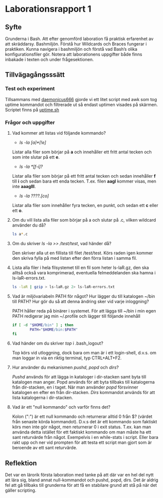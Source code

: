 # Laborationsrapport 1 #

## Syfte ##

Grunderna i Bash. Att efter genomförd laboration få praktisk erfarenhet av att skräddarsy. Bashmiljön. Förstå hur Wildcards och Braces fungerar i praktiken. Kunna navigera i bashmiljön och förstå vad Bash’s olika konfigurationsfiler gör.
Notera att laborationens uppgifter både finns inbakade i texten och under frågesektionen.

## Tillvägagångsssätt ##

### Test och experiment ###

Tillsammans med [daemonicus666](https://github.com/daemonicus666) gjorde vi ett litet script med awk som tog uptime kommandot och filtrerade ut så endast uptimen visades på skärmen. Scriptet finns på [uptime.sh](https://github.com/jackbenny/scripts_grundkurs/blob/master/Labb1/uptime.sh)

### Frågor och uppgifter ###

1.	Vad kommer att listas vid följande kommando?
	*	_ls -la [a]*[!e]_

	Listar alla filer som börjar på __a__ och innehåller ett fritt antal tecken och som inte slutar på ett __e__.
	*	_ls -la *[f-i]?_	

	Listar alla filer som börjar på ett fritt antal tecken och sedan innehåller __f__ till __i__ och sedan bara ett enda tecken. T.ex. filen __aagl__ kommer visas, men inte __aaaglll__.
	*	_ls -la ????.[co]_

	Listar alla filer som innehåller fyra tecken, en punkt, och sedan ett __c__ eller ett __o__.

2.	Om du vill lista alla filer som börjar på a och slutar på .c, vilken wildcard använder du då?
	```bash
	ls a*.c
	```

3.	Om du skriver _ls -la >> /test/test_, vad händer då?

	Den skriver alla ut en fillista till filet /test/test. Körs raden igen kommer den skriva fylla på med listan efter den förra listan i samma fil.

4.	Lista alla filer i hela filsystemet till en fil som heter ls-laR.gz, den ska alltså också vara komprimerad, eventuella felmeddelanden ska hamna i ls-laR-errors.txt.
	```bash
	ls -laR | gzip > ls-laR.gz 2> ls-laR-errors.txt		
	```

5.	Vad är miljövariabeln PATH för något? Hur lägger du till katalogen ~/bin till PATH?
	Hur gör du så att denna ändring sker vid varje inloggning?

	PATH håller reda på binärer i systemet. För att lägga till ~/bin i min egen PATH redigerar jag min ~/.profile och lägger till följande innehåll
	```bash
	if [ -d "$HOME/bin" ] ; then
    		PATH="$HOME/bin:$PATH"
	fi
	```

6.	Vad händer om du skriver _top_ i .bash\_logout?

	Top körs vid utloggning, dock bara om man är i ett login-shell, d.v.s. om man loggar in via en riktig terminal, typ CTRL+ALT+F2.

7. 	Hur använder du mekanismen _pushd_, _popd_ och _dirs_?

	_Pushd_ används för att lägga in kataloger i dir-stacken samt byta till katalogen man anger. Popd används för att byta tillbaks till katalogerna från dir-stacken, en i taget. När man använder _popd_ försvinner katalogen en efter en från dir-stacken. _Dirs_ kommandot används för att lista katalogerna i dir-stacken. 

8.	Vad är ett "null kommando" och varför finns det?

	Kolon (":") är ett null kommando och returnerar alltid 0 från $? (värdet från senaste körda kommandot). D.v.s det är ett kommando som faktiskt körs men inte gör något, men returnerar 0 i exit status. T.ex. kan man använda detta istället för ett faktiskt kommando om man måste ha ett sant returvärde från något. Exempelvis i en while-stats i script. Eller bara rakt upp och ner vid prompten för att testa ett script man gjort som är beroende av ett sant returvärde.

## Reflektion ##

Det var en lärorik första laboration med tanke på att där var en hel del nytt att lära sig, bland annat null-kommandot och pushd, popd, dirs. Det är aldrig fel att gå tillbaks till grunderna för att få en stabilare grund att stå på när det gäller scripting.

